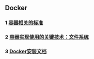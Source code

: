 ## Docker

### 1 [容器相关的标准](https://github.com/luofengmacheng/cloud_native/blob/master/docker/container_standard.md)

### 2 [容器实现使用的关键技术：文件系统](https://github.com/luofengmacheng/cloud_native/blob/master/docker/filesystem.md)

### 3 [Docker安装文档](https://github.com/luofengmacheng/cloud_native/blob/master/docker/install_docker.md)
